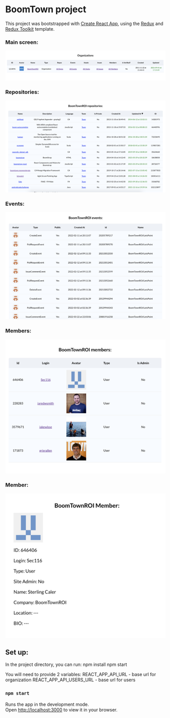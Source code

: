 # BoomTown project

This project was bootstrapped with [Create React App](https://github.com/facebook/create-react-app), using the [Redux](https://redux.js.org/) and [Redux Toolkit](https://redux-toolkit.js.org/) template.

### Main screen:
![Alt text](./public/images/main_screen_organizations.png?raw=true "Boomtown Organization")

### Repositories:
![Alt text](./public/images/screen_repos.png?raw=true "Boomtown Repositories")

### Events:
![Alt text](public/images/screen_events.png?raw=true "Boomtown events")

### Members:
![Alt text](public/images/screen_members.png?raw=true "Boomtown Members")

### Member:
![Alt text](public/images/screen_member.png?raw=true "Boomtown Member")

## Set up:

In the project directory, you can run:
npm install
npm start

You will need to provide 2 variables:
REACT_APP_API_URL - base url for organization
REACT_APP_API_USERS_URL - base url for users

### `npm start`

Runs the app in the development mode.\
Open [http://localhost:3000](http://localhost:3000) to view it in your browser.